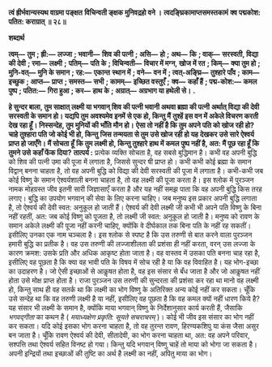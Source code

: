 **त्वं ह्रीर्भवान्यस्यथ वाग्रमा पङ्क्षत** **विचिन्वती ङ्क्षक मुनिवद्रहो वने ।** **त्वदङ्घ्रिकामाप्तसमस्तकामं** **क्व पद्मकोश: पतित: कराग्रात् ॥ २८॥** 

**शब्दार्थ** 

**त्वम्—** **तुम** **; ह्री:—** **लज्जा** **; भवानी—** **शिव की पत्नी** **; असि—** **हो** **; अथ—** **कि** **; वाक्—** **सरस्वती, विद्या की देवी** **; रमा—** **लक्ष्मी** **;** **पतिम्—** **पति के** **; विचिन्वती—** **विचार में मग्न, खोज में रत** **; किम्—** **क्या तुम हो** **; मुनि-वत्—** **मुनि के समान** **; रह:—** **एकान्त** **स्थान में** **; वने—** **वन में** **; त्वत्-अङ्घ्रि—** **तुश्हारे पाँव** **; काम—** **इच्छुक** **; आप्त—** **प्राप्त** **; समस्त—** **सभी** **; कामम्—** **इच्छित वस्तुएँ** **;** **क्व—** **कहाँ हैं** **; पद्म-कोश:—** **कमल पुष्प** **; पतित:—** **गिरा हुआ** **; कर—** **हाथ के** **; अग्रात्—** **अग्रभाग या हथेली से।** **.** 

**हे सुन्दर बाला, तुम साक्षात् लक्ष्मी या भगवान् शिव की पत्नी भवानी अथवा ब्रह्मा की पत्नी** **अर्थात् विद्या की देवी सरस्वती के समान हो। यद्यपि तुम अवश्यमेव इनमें से एक हो, किन्तु मैं** **तुश्हें इस वन में अकेले विचरण करती देख रहा हूँ। निस्सन्देह, तुम मुनियों की भाँति मौन हो।** **ऐसा तो नहीं है कि तुम अपने पति को खोज रही हो? चाहे तुश्हारा पति जो कोई भी हो, किन्तु** **जिस तन्मयता से तुम उसे खोज रही हो यह देखकर उसे सारे ऐश्वर्य प्राप्त हो जाएँगे। मैं सोचता हूँ** **कि तुम लक्ष्मी हो, किन्तु तुश्हारे हाथ में कमल पुष्प नहीं है, अत: मैं पूछ रहा हूँ कि तुमने उसे** **कहाँ फेंक दिया?** **तात्पर्य :** प्रत्येक व्यक्ति सोचता है, वह सबसे बुद्धिमान है। कभी वह अपनी बुद्धि को शिव की पत्नी उमा की पूजा में लगाता है, जिससे सुन्दर षी प्राप्त हो। कभी कभी कोई ब्रह्मा के समान विद्वान् बनना चाहता है, तो वह अपनी बुद्धि को विद्या की देवी सरस्वती की पूजा में लगाता है। कभी-कभी जब कोई विष्णु के समान ऐश्वर्यशाली बनना चाहता है, तो वह लक्ष्मी की पूजा करता है। इस श्लोक में पुरञ्जन नामक मोहग्रस्त जीव इतनी सारी जिज्ञासाएँ करता है और यह नहीं समझ पाता कि वह अपनी बुद्धि किस तरह लगाए। बुद्धि का उपयोग भगवान् की सेवा के लिए करना चाहिए। जब मनुष्य इस प्रकार अपनी बुद्धि लगाता है, तो ऐश्वर्य की देवी स्वत: अनुकूल हो जाती हैं। ऐश्वर्य की देवी लक्ष्मी जी कभी भी अपने पति विष्णु के बिना नहीं रहतीं, अत: जब कोई विष्णु को पूजता है, तो लक्ष्मी जी स्वत: अनुकूल हो जाती है। मनुष्य को रावण के समान अकेले लक्ष्मी की पूजा नहीं करनी चाहिए, क्योंकि वे दीर्घकाल तक बिना पति के नहीं रह सकतीं। इसीलिए उनका एक नाम चञ्चला है। इस श्लोक से स्पष्ट है कि उस तरुणी से बात करने वाला पुरञ्जन हमारी बुद्धि का प्रतीक है। वह उस तरुणी की लज्जाशीलता की प्रशंसा ही नहीं करता, वरन् उस लज्जा के कारण क्रमश: उसके प्रति और अधिक आकृष्ट होता जाता है। वह वास्तव में उसका पति बनना चाह रहा है, इसीलिए वह पूछता है कि क्या वह भावी पति के विषय में सोच रही है या कि वह विवाहित है। यह भोग-इच्छा का उदाहरण है। जो ऐसी इच्छाओं से आकॢषत होता है, वह इस संसार से बँध जाता है और जो आकॢषत नहीं होता उसे मोक्ष प्राप्त होता है। राजा पुरञ्जन उस तरुणी की सुन्दरता की प्रशंसा कर रहा था मानो वह लक्ष्मी हो, किन्तु साथ ही वह सतर्क था कि लक्ष्मी का भोग विष्णु के अतिरिक्त अन्य कोई नहीं कर सकता। चूँकि उसे सन्देह था कि वह तरुणी लक्ष्मी है या नहीं, इसीलिए वह पूछता है कि वह कमल क्यों नहीं धारण किये है? यह संसार भी लक्ष्मी के समान है, क्योंकि माया भगवान् विष्णु के निर्देशानुसार कार्य करती हैं, जैसाकि *भगवद्गीता* का कथन है ( *मयाध्यक्षेण प्रकृति: सूयते सचराचरम्* )। कोई भी जीव इस संसार का भोग नहीं कर सकता। यदि कोई इसका भोग करना चाहता है, तो वह तुरन्त रावण, हिरण्यकशिपु या कंस जैसा असुर बन जाता है। चूँकि रावण ऐश्वर्य की देवी, सीतादेवी, का भोग करना चाहता था, अत: वह अपने परिवार, सश्पत्ति तथा ऐश्वर्य सहित विनष्ट हो गया। किन्तु यदि भगवान् विष्णु चाहें तो माया को भोगा जा सकता है। अपनी इन्द्रियों तथा इच्छाओं की तुष्टि का अर्थ है लक्ष्मी का नहीं, अपितु माया का भोग।  